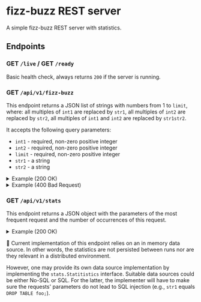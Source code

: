 # fizz-buzz REST server

A simple fizz-buzz REST server with statistics.

## Endpoints

### GET `/live` / GET `/ready`

Basic health check, always returns `200` if the server is running.

### GET `/api/v1/fizz-buzz`

This endpoint returns a JSON list of strings with numbers from 1 to `limit`, where:
all multiples of `int1` are replaced by `str1`, all multiples of `int2` are replaced
by `str2`, all multiples of `int1` and `int2` are replaced by `str1str2`.

It accepts the following query parameters:

* `int1` - required, non-zero positive integer
* `int2` - required, non-zero positive integer
* `limit` - required, non-zero positive integer
* `str1` - a string
* `str2` - a string

<details>
    <summary>Example (200 OK)</summary>

`/api/v1/fizz-buzz?int1=2&int2=3&limit=10&str1=foo&str2=bar`

```json
["1","foo","bar","foo","5","foobar","7","foo","bar","foo"]
```
</details>

<details>
    <summary>Example (400 Bad Request)</summary>

`/api/v1/fizz-buzz?int1=2&int2=0&limit=10&str1=foo&str2=bar`

```
Value 0 (int2) is not a positive integer
```
</details>

### GET `/api/v1/stats`

This endpoint returns a JSON object with the parameters of the most frequent request and
the number of occurrences of this request.

<details>
    <summary>Example (200 OK)</summary>

`/api/v1/stats`

```json
{"count":10,"int1":2,"int2":3,"limit":10,"str1":"foo","str2":"bar"}
```
</details>

📣 Current implementation of this endpoint relies on an in memory data source.
In other words, the statistics are not persisted between runs nor are they relevant
in a distributed environment.

However, one may provide its own data source implementation by implementing the
`stats.Statitistics` interface. Suitable data sources could be either No-SQL or SQL.
For the latter, the implementer will have to make sure the requests' parameters do not
lead to SQL injection (e.g., `str1` equals `DROP TABLE foo;`).
